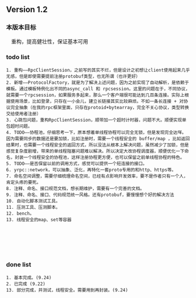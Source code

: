 

## Version 1.2

### 本版本目标
&emsp;重构，提高健壮性，保证基本可用


### todo list


    1. 重构——RpcClientSession，之前写的其实不烂，但是设计之初想让client使用起来几乎无感，但是即使需要提前注册protobuf类型，也无所谓（也许更好）
    2. 新增——ProtocolFactory，就是为了解决上述问题，因为之前实现了自动解析，是依赖于模板。通过模板特例化出不同的async_call 和 rpcsession。这里的问题在于，不同协议，就需要一个rpcsession，如果服务多起来，那么一个客户端很可能达到几百条连接。实际上根据使用场景，比如登录，只存在一小会儿，建立长链接其实比较麻烦。不如一条长连接 + 对协议完全抽象（在我的rpc框架里面，只存在protoid+bytearray，完全不关心协议，类型转换交给使用者注册）
    3. 心跳包问题，重构RpcClientSession，顺带加一个超时计时器，问题不大。顺便实现单包超时问题。
    4. TODO——协程池，仔细思考一下，原本想着单线程协程可以完全无锁，但是发现完全达咩。因为需要同步的数据还是要加锁，比如注册时，需要一个线程安全的 buffer/map ，比如返回结果时，也需要一个线程安全的返回方式，所以没法从根本上解决问题，虽然减少了加锁，但是感觉复杂度剧增，带来的单线程阻塞问题难以解决。所以决定大改协程调度器，顺便优化一下命名，封装一个线程安全的协程池，这样注册协程更方便，也可以保留之前单线程协程的特色。
    5. TODO——是否保留以前的调用方式，感觉可以提供一个短连接的接口。
    6. yrpc::network，可以抽象、泛化，再特化一套proto专用的和http、https等。
    7. 命名空间调整，需要仔细梳理命名空间，已经有点影响开发效率，要不是作者只有一个人，肯定头疼的要死。
    8. 注释、命名、接口规范文档，想长期维护，需要有一个完善的文档。
    9. 注释、命名、接口、代码规范统一风格。还有protobuf，要慢慢想个好的解决方法
    10. 自动化脚本测试工具。
    11. 压测工具、压测脚本。
    12. bench。
    13. 线程安全的map、set等容器

<br>
<br>
<br>
<br>

### done list
    1. 基本完成。(9.24)
    2. 已完成 (9.22)
    13. 部分完成，并测试，线程安全。需要用到再封装。(9.24)